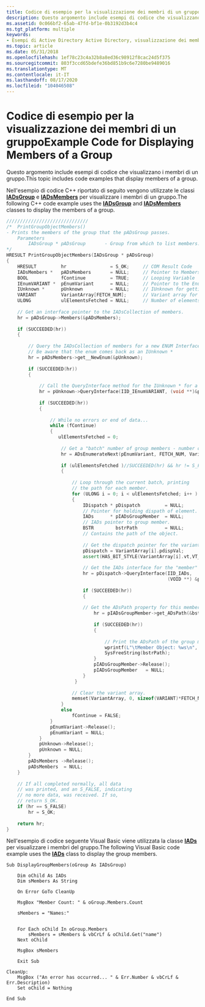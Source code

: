 ```yaml
---
title: Codice di esempio per la visualizzazione dei membri di un gruppo
description: Questo argomento include esempi di codice che visualizzano i membri di un gruppo.
ms.assetid: 0c066bf2-65ab-47fd-bf1e-0b3192d3b4c4
ms.tgt_platform: multiple
keywords:
- Esempi di Active Directory Active Directory, visualizzazione dei membri di un gruppo
ms.topic: article
ms.date: 05/31/2018
ms.openlocfilehash: 1ef78c23c4a32b8a8ed36c98912f8cac24d5f375
ms.sourcegitcommit: 803f3ccd65bdefe36bd851b9c6e7280be9489016
ms.translationtype: MT
ms.contentlocale: it-IT
ms.lasthandoff: 08/17/2020
ms.locfileid: "104046508"
---
```

# <a name="example-code-for-displaying-members-of-a-group"></a><span data-ttu-id="c7e6b-104">Codice di esempio per la visualizzazione dei membri di un gruppo</span><span class="sxs-lookup"><span data-stu-id="c7e6b-104">Example Code for Displaying Members of a Group</span></span>

<span data-ttu-id="c7e6b-105">Questo argomento include esempi di codice che visualizzano i membri di un gruppo.</span><span class="sxs-lookup"><span data-stu-id="c7e6b-105">This topic includes code examples that display members of a group.</span></span>

<span data-ttu-id="c7e6b-106">Nell'esempio di codice C++ riportato di seguito vengono utilizzate le classi [**IADsGroup**](/windows/desktop/api/iads/nn-iads-iadsgroup) e [**IADsMembers**](/windows/desktop/api/iads/nn-iads-iadsmembers) per visualizzare i membri di un gruppo.</span><span class="sxs-lookup"><span data-stu-id="c7e6b-106">The following C++ code example uses the [**IADsGroup**](/windows/desktop/api/iads/nn-iads-iadsgroup) and [**IADsMembers**](/windows/desktop/api/iads/nn-iads-iadsmembers) classes to display the members of a group.</span></span>


```C++
//////////////////////////////
/*  PrintGroupObjectMembers()    
- Prints the members of the group that the pADsGroup passes.
    Parameters
        IADsGroup * pADsGroup       - Group from which to list members.
*/
HRESULT PrintGroupObjectMembers(IADsGroup * pADsGroup)
{
    HRESULT         hr                = S_OK;     // COM Result Code
    IADsMembers *   pADsMembers       = NULL;     // Pointer to Members of the IADsGroup
    BOOL            fContinue         = TRUE;     // Looping Variable
    IEnumVARIANT *  pEnumVariant      = NULL;     // Pointer to the Enum variant
    IUnknown *      pUnknown          = NULL;     // IUnknown for getting the ENUM initially
    VARIANT         VariantArray[FETCH_NUM];      // Variant array for temp holding returned data
    ULONG           ulElementsFetched = NULL;     // Number of elements retrieved
 
    // Get an interface pointer to the IADsCollection of members.
    hr = pADsGroup->Members(&pADsMembers);
 
    if (SUCCEEDED(hr))
    {
 
        // Query the IADsCollection of members for a new ENUM Interface.
        // Be aware that the enum comes back as an IUnknown *
        hr = pADsMembers->get__NewEnum(&pUnknown);
 
        if (SUCCEEDED(hr))
        {
 
            // Call the QueryInterface method for the IUnknown * for a IEnumVARIANT interface.
            hr = pUnknown->QueryInterface(IID_IEnumVARIANT, (void **)&pEnumVariant);
 
            if (SUCCEEDED(hr))
            {
 
                // While no errors or end of data...
                while (fContinue) 
                {
                   ulElementsFetched = 0;
 
                    // Get a "batch" number of group members - number of rows that FETCH_NUM specifies
                    hr = ADsEnumerateNext(pEnumVariant, FETCH_NUM, VariantArray, &ulElementsFetched);
 
                    if (ulElementsFetched )//SUCCEEDED(hr) && hr != S_FALSE)
                    {
 
                        // Loop through the current batch, printing 
                        // the path for each member.
                        for (ULONG i = 0; i < ulElementsFetched; i++ ) 
                        {
                            IDispatch * pDispatch         = NULL; 
                            // Pointer for holding dispath of element.
                            IADs      * pIADsGroupMember  = NULL; 
                            // IADs pointer to group member.
                            BSTR        bstrPath          = NULL; 
                            // Contains the path of the object.
 
                            // Get the dispatch pointer for the variant.
                            pDispatch = VariantArray[i].pdispVal;
                            assert(HAS_BIT_STYLE(VariantArray[i].vt,VT_DISPATCH));
 
                            // Get the IADs interface for the "member" of this group.
                            hr = pDispatch->QueryInterface(IID_IADs,
                                                           (VOID **) &pIADsGroupMember) ;
 
                            if (SUCCEEDED(hr))
                            {
 
                            // Get the ADsPath property for this member.
                                hr = pIADsGroupMember->get_ADsPath(&bstrPath) ;
 
                                if (SUCCEEDED(hr))
                                {
 
                                    // Print the ADsPath of the group member.
                                    wprintf(L"\tMember Object: %ws\n", bstrPath);
                                    SysFreeString(bstrPath);
                                }
                                pIADsGroupMember->Release();
                                pIADsGroupMember   = NULL;
                            }
                         }
 
                        // Clear the variant array.
                        memset(VariantArray, 0, sizeof(VARIANT)*FETCH_NUM);
                    }
                    else
                        fContinue = FALSE;
                }
                pEnumVariant->Release();
                pEnumVariant = NULL;
            }
            pUnknown->Release();
            pUnknown = NULL;
        }
        pADsMembers ->Release();
        pADsMembers  = NULL;
    }
 
    // If all completed normally, all data
    // was printed, and an S_FALSE, indicating 
    // no more data, was received. If so,
    // return S_OK.
    if (hr == S_FALSE)
        hr = S_OK;
 
    return hr;
}
```



<span data-ttu-id="c7e6b-107">Nell'esempio di codice seguente Visual Basic viene utilizzata la classe [**IADs**](/windows/desktop/api/iads/nn-iads-iads) per visualizzare i membri del gruppo.</span><span class="sxs-lookup"><span data-stu-id="c7e6b-107">The following Visual Basic code example uses the [**IADs**](/windows/desktop/api/iads/nn-iads-iads) class to display the group members.</span></span>


```VB
Sub DisplayGroupMembers(oGroup As IADsGroup)

    Dim oChild As IADs
    Dim sMembers As String

    On Error GoTo CleanUp

    MsgBox "Member Count: " & oGroup.Members.Count

    sMembers = "Names:"


    For Each oChild In oGroup.Members
        sMembers = sMembers & vbCrLf & oChild.Get("name")
    Next oChild

    MsgBox sMembers

    Exit Sub

CleanUp:
    MsgBox ("An error has occurred... " & Err.Number & vbCrLf & Err.Description)
    Set oChild = Nothing

End Sub
```



 

 